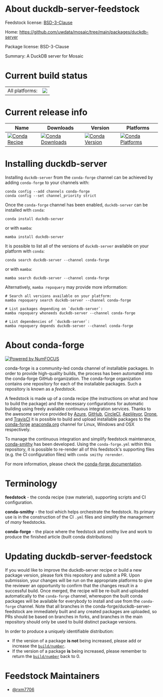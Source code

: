About duckdb-server-feedstock
=============================

Feedstock license: [BSD-3-Clause](https://github.com/conda-forge/duckdb-server-feedstock/blob/main/LICENSE.txt)

Home: https://github.com/uwdata/mosaic/tree/main/packages/duckdb-server

Package license: BSD-3-Clause

Summary: A DuckDB server for Mosaic

Current build status
====================


<table><tr><td>All platforms:</td>
    <td>
      <a href="https://dev.azure.com/conda-forge/feedstock-builds/_build/latest?definitionId=23741&branchName=main">
        <img src="https://dev.azure.com/conda-forge/feedstock-builds/_apis/build/status/duckdb-server-feedstock?branchName=main">
      </a>
    </td>
  </tr>
</table>

Current release info
====================

| Name | Downloads | Version | Platforms |
| --- | --- | --- | --- |
| [![Conda Recipe](https://img.shields.io/badge/recipe-duckdb--server-green.svg)](https://anaconda.org/conda-forge/duckdb-server) | [![Conda Downloads](https://img.shields.io/conda/dn/conda-forge/duckdb-server.svg)](https://anaconda.org/conda-forge/duckdb-server) | [![Conda Version](https://img.shields.io/conda/vn/conda-forge/duckdb-server.svg)](https://anaconda.org/conda-forge/duckdb-server) | [![Conda Platforms](https://img.shields.io/conda/pn/conda-forge/duckdb-server.svg)](https://anaconda.org/conda-forge/duckdb-server) |

Installing duckdb-server
========================

Installing `duckdb-server` from the `conda-forge` channel can be achieved by adding `conda-forge` to your channels with:

```
conda config --add channels conda-forge
conda config --set channel_priority strict
```

Once the `conda-forge` channel has been enabled, `duckdb-server` can be installed with `conda`:

```
conda install duckdb-server
```

or with `mamba`:

```
mamba install duckdb-server
```

It is possible to list all of the versions of `duckdb-server` available on your platform with `conda`:

```
conda search duckdb-server --channel conda-forge
```

or with `mamba`:

```
mamba search duckdb-server --channel conda-forge
```

Alternatively, `mamba repoquery` may provide more information:

```
# Search all versions available on your platform:
mamba repoquery search duckdb-server --channel conda-forge

# List packages depending on `duckdb-server`:
mamba repoquery whoneeds duckdb-server --channel conda-forge

# List dependencies of `duckdb-server`:
mamba repoquery depends duckdb-server --channel conda-forge
```


About conda-forge
=================

[![Powered by
NumFOCUS](https://img.shields.io/badge/powered%20by-NumFOCUS-orange.svg?style=flat&colorA=E1523D&colorB=007D8A)](https://numfocus.org)

conda-forge is a community-led conda channel of installable packages.
In order to provide high-quality builds, the process has been automated into the
conda-forge GitHub organization. The conda-forge organization contains one repository
for each of the installable packages. Such a repository is known as a *feedstock*.

A feedstock is made up of a conda recipe (the instructions on what and how to build
the package) and the necessary configurations for automatic building using freely
available continuous integration services. Thanks to the awesome service provided by
[Azure](https://azure.microsoft.com/en-us/services/devops/), [GitHub](https://github.com/),
[CircleCI](https://circleci.com/), [AppVeyor](https://www.appveyor.com/),
[Drone](https://cloud.drone.io/welcome), and [TravisCI](https://travis-ci.com/)
it is possible to build and upload installable packages to the
[conda-forge](https://anaconda.org/conda-forge) [anaconda.org](https://anaconda.org/)
channel for Linux, Windows and OSX respectively.

To manage the continuous integration and simplify feedstock maintenance,
[conda-smithy](https://github.com/conda-forge/conda-smithy) has been developed.
Using the ``conda-forge.yml`` within this repository, it is possible to re-render all of
this feedstock's supporting files (e.g. the CI configuration files) with ``conda smithy rerender``.

For more information, please check the [conda-forge documentation](https://conda-forge.org/docs/).

Terminology
===========

**feedstock** - the conda recipe (raw material), supporting scripts and CI configuration.

**conda-smithy** - the tool which helps orchestrate the feedstock.
                   Its primary use is in the construction of the CI ``.yml`` files
                   and simplify the management of *many* feedstocks.

**conda-forge** - the place where the feedstock and smithy live and work to
                  produce the finished article (built conda distributions)


Updating duckdb-server-feedstock
================================

If you would like to improve the duckdb-server recipe or build a new
package version, please fork this repository and submit a PR. Upon submission,
your changes will be run on the appropriate platforms to give the reviewer an
opportunity to confirm that the changes result in a successful build. Once
merged, the recipe will be re-built and uploaded automatically to the
`conda-forge` channel, whereupon the built conda packages will be available for
everybody to install and use from the `conda-forge` channel.
Note that all branches in the conda-forge/duckdb-server-feedstock are
immediately built and any created packages are uploaded, so PRs should be based
on branches in forks, and branches in the main repository should only be used to
build distinct package versions.

In order to produce a uniquely identifiable distribution:
 * If the version of a package **is not** being increased, please add or increase
   the [``build/number``](https://docs.conda.io/projects/conda-build/en/latest/resources/define-metadata.html#build-number-and-string).
 * If the version of a package **is** being increased, please remember to return
   the [``build/number``](https://docs.conda.io/projects/conda-build/en/latest/resources/define-metadata.html#build-number-and-string)
   back to 0.

Feedstock Maintainers
=====================

* [@rxm7706](https://github.com/rxm7706/)

